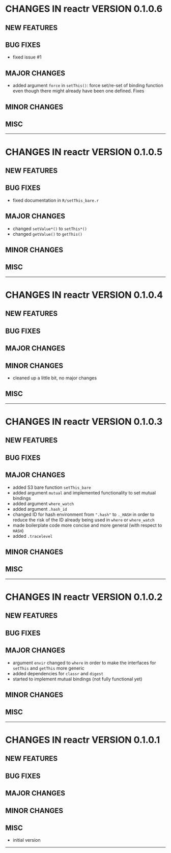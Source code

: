 # CHANGES IN reactr VERSION 0.1.0.6

## NEW FEATURES

## BUG FIXES

- fixed issue #1

## MAJOR CHANGES

- added argument `force` in `setThis()`: force set/re-set of binding function
  even though there might already have been one defined. Fixes 

## MINOR CHANGES

## MISC

-----

# CHANGES IN reactr VERSION 0.1.0.5

## NEW FEATURES

## BUG FIXES

- fixed documentation in `R/setThis_bare.r`

## MAJOR CHANGES

- changed `setValue*()` to `setThis*()`
- changed `getValue()` to `getThis()`

## MINOR CHANGES

## MISC

-----

# CHANGES IN reactr VERSION 0.1.0.4

## NEW FEATURES

## BUG FIXES

## MAJOR CHANGES

## MINOR CHANGES

- cleaned up a little bit, no major changes

## MISC

-----

# CHANGES IN reactr VERSION 0.1.0.3

## NEW FEATURES

## BUG FIXES

## MAJOR CHANGES

- added S3 bare function `setThis_bare`
- added argument `mutual` and implemented functionality to set mutual bindings
- added argument `where_watch` 
- added argument `.hash_id` 
- changed ID for hash environment from `".hash"` to `._HASH` in order to 
  reduce the risk of the ID already being used in `where` or `where_watch`
- made boilerplate code more concise and more general (with respect to `HASH`)
- added `.tracelevel` 

## MINOR CHANGES

## MISC

-----

# CHANGES IN reactr VERSION 0.1.0.2

## NEW FEATURES

## BUG FIXES

## MAJOR CHANGES

- argument `envir` changed to `where` in order to make the interfaces for 
  `setThis` and `getThis` more generic
- added dependencies for `classr` and `digest`
- started to implement mutual bindings (not fully functional yet)

## MINOR CHANGES

## MISC

-----

# CHANGES IN reactr VERSION 0.1.0.1

## NEW FEATURES

## BUG FIXES

## MAJOR CHANGES

## MINOR CHANGES

## MISC

- initial version

-----
